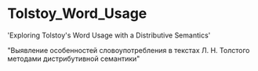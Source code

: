 # Tolstoy_Word_Usage
'Exploring Tolstoy's Word Usage with a Distributive Semantics'

"Выявление особенностей словоупотребления в текстах Л. Н. Толстого методами дистрибутивной семантики"
